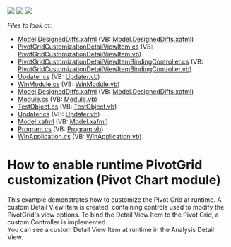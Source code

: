 <!-- default badges list -->
![](https://img.shields.io/endpoint?url=https://codecentral.devexpress.com/api/v1/VersionRange/128590013/12.1.4%2B)
[![](https://img.shields.io/badge/Open_in_DevExpress_Support_Center-FF7200?style=flat-square&logo=DevExpress&logoColor=white)](https://supportcenter.devexpress.com/ticket/details/E1886)
[![](https://img.shields.io/badge/📖_How_to_use_DevExpress_Examples-e9f6fc?style=flat-square)](https://docs.devexpress.com/GeneralInformation/403183)
<!-- default badges end -->
<!-- default file list -->
*Files to look at*:

* [Model.DesignedDiffs.xafml](./CS/PivotGridCustomization.Module.Win/Model.DesignedDiffs.xafml) (VB: [Model.DesignedDiffs.xafml](./VB/PivotGridCustomization.Module.Win/Model.DesignedDiffs.xafml))
* [PivotGridCustomizationDetailViewItem.cs](./CS/PivotGridCustomization.Module.Win/PivotGridCustomizationDetailViewItem.cs) (VB: [PivotGridCustomizationDetailViewItem.vb](./VB/PivotGridCustomization.Module.Win/PivotGridCustomizationDetailViewItem.vb))
* [PivotGridCustomizationDetailViewItemBindingController.cs](./CS/PivotGridCustomization.Module.Win/PivotGridCustomizationDetailViewItemBindingController.cs) (VB: [PivotGridCustomizationDetailViewItemBindingController.vb](./VB/PivotGridCustomization.Module.Win/PivotGridCustomizationDetailViewItemBindingController.vb))
* [Updater.cs](./CS/PivotGridCustomization.Module.Win/Updater.cs) (VB: [Updater.vb](./VB/PivotGridCustomization.Module.Win/Updater.vb))
* [WinModule.cs](./CS/PivotGridCustomization.Module.Win/WinModule.cs) (VB: [WinModule.vb](./VB/PivotGridCustomization.Module.Win/WinModule.vb))
* [Model.DesignedDiffs.xafml](./CS/PivotGridCustomization.Module/Model.DesignedDiffs.xafml) (VB: [Model.DesignedDiffs.xafml](./VB/PivotGridCustomization.Module/Model.DesignedDiffs.xafml))
* [Module.cs](./CS/PivotGridCustomization.Module/Module.cs) (VB: [Module.vb](./VB/PivotGridCustomization.Module/Module.vb))
* [TestObject.cs](./CS/PivotGridCustomization.Module/TestObject.cs) (VB: [TestObject.vb](./VB/PivotGridCustomization.Module/TestObject.vb))
* [Updater.cs](./CS/PivotGridCustomization.Module/Updater.cs) (VB: [Updater.vb](./VB/PivotGridCustomization.Module/Updater.vb))
* [Model.xafml](./CS/PivotGridCustomization.Win/Model.xafml) (VB: [Model.xafml](./VB/PivotGridCustomization.Win/Model.xafml))
* [Program.cs](./CS/PivotGridCustomization.Win/Program.cs) (VB: [Program.vb](./VB/PivotGridCustomization.Win/Program.vb))
* [WinApplication.cs](./CS/PivotGridCustomization.Win/WinApplication.cs) (VB: [WinApplication.vb](./VB/PivotGridCustomization.Win/WinApplication.vb))
<!-- default file list end -->
# How to enable runtime PivotGrid customization (Pivot Chart module)


<p>This example demonstrates how to customize the Pivot Grid at runtime. A custom Detail View Item is created, containing controls used to modify the PivotGrid's view options. To bind the Detail View Item to the Pivot Grid, a custom Controller is implemented.<br />
You can see a custom Detail View Item at runtime in the Analysis Detail View.</p>

<br/>


